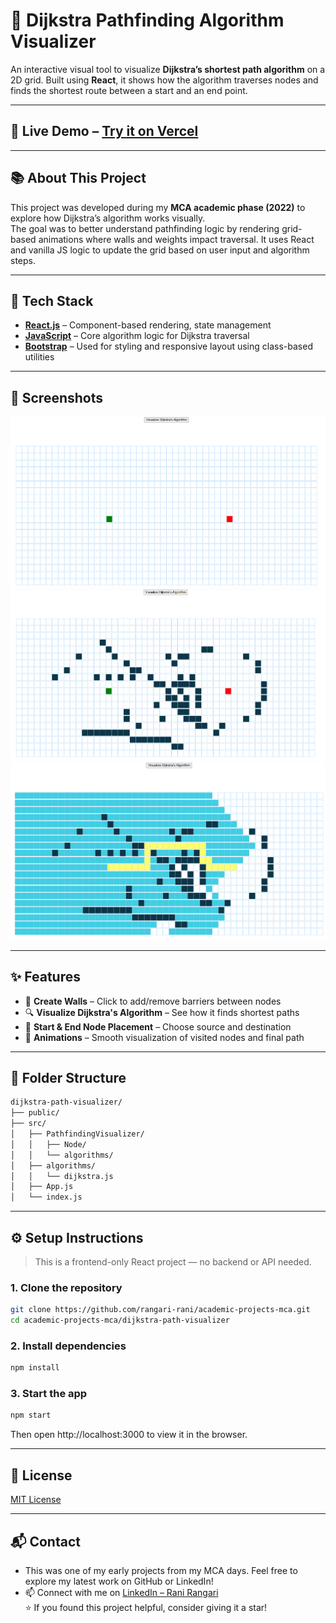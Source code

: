# 📍 Dijkstra Pathfinding Algorithm Visualizer

An interactive visual tool to visualize **Dijkstra’s shortest path algorithm** on a 2D grid. Built using **React**, it shows how the algorithm traverses nodes and finds the shortest route between a start and an end point.

---

## 🚀 Live Demo – [Try it on Vercel](https://dijikstra-algorithm.vercel.app/)

---

## 📚 About This Project

This project was developed during my **MCA academic phase (2022)** to explore how Dijkstra’s algorithm works visually.  
The goal was to better understand pathfinding logic by rendering grid-based animations where walls and weights impact traversal. It uses React and vanilla JS logic to update the grid based on user input and algorithm steps.

---

## 🧰 Tech Stack

- **[React.js](https://reactjs.org/)** – Component-based rendering, state management
- **[JavaScript](https://www.javascript.com/)** – Core algorithm logic for Dijkstra traversal  
- **[Bootstrap](https://getbootstrap.com/)** – Used for styling and responsive layout using class-based utilities  
  
---
## 📸 Screenshots

![Start](https://github.com/rangari-rani/academic-projects-mca/blob/779632f211925dab8f7732c6b19142fc115c880d/dijkstra-path-visualizer/start.png) 
![Blocks](https://github.com/rangari-rani/academic-projects-mca/blob/779632f211925dab8f7732c6b19142fc115c880d/dijkstra-path-visualizer/blocks.png)  
![Final](https://github.com/rangari-rani/academic-projects-mca/blob/779632f211925dab8f7732c6b19142fc115c880d/dijkstra-path-visualizer/final.png)  

---

## ✨ Features

- 🧱 **Create Walls** – Click to add/remove barriers between nodes
- 🔍 **Visualize Dijkstra's Algorithm** – See how it finds shortest paths
- 🚀 **Start & End Node Placement** – Choose source and destination
- 🎨 **Animations** – Smooth visualization of visited nodes and final path

---

## 📁 Folder Structure

```bash
dijkstra-path-visualizer/
├── public/
├── src/
│   ├── PathfindingVisualizer/
│   │   ├── Node/
│   │   └── algorithms/
│   ├── algorithms/
│   │   └── dijkstra.js
│   ├── App.js
│   └── index.js
```

---

## ⚙️ Setup Instructions

> This is a frontend-only React project — no backend or API needed.

### 1. Clone the repository

```bash
git clone https://github.com/rangari-rani/academic-projects-mca.git
cd academic-projects-mca/dijkstra-path-visualizer
```

### 2. Install dependencies

```bash
npm install
```

### 3. Start the app

```bash
npm start
```  
Then open http://localhost:3000 to view it in the browser.  

---

## 📜 License

[MIT License](LICENSE)

---

## 📬 Contact

-  This was one of my early projects from my MCA days. Feel free to explore my latest work on GitHub or LinkedIn! 
- 📫 Connect with me on [LinkedIn – Rani Rangari](https://www.linkedin.com/in/rani-rangari/)  
⭐ If you found this project helpful, consider giving it a star!

